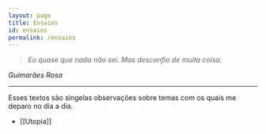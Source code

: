 ```yaml
---
layout: page
title: Ensaios
id: ensaios
permalink: /ensaios
---
```


> *Eu quase que nada não sei. Mas desconfio de muita coisa.*

*Guimarães Rosa*

---

Esses textos são singelas observações sobre temas com os quais me deparo no dia a dia.  

- [[Utopia]]

